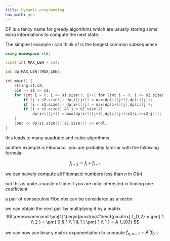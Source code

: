 ```yaml
---
title: Dynamic programming
has_math: yes
---
```


DP is a fancy name for greedy algorithms which are usually storing some extra informations to compute the next state.

The simplest example i can think of is the longest common subsequence

```cpp
using namespace std;

const int MAX_LEN = 1e4;

int dp[MAX_LEN][MAX_LEN];

int main() {
    string s1,s2;
    cin >> s1 >> s2;
    for (int i = 0; i <= s1.size(); i++) for (int j = 0; j <= s2.size(); j++) {
        if (j < s2.size()) dp[i][j+1] = max(dp[i][j+1],dp[i][j]);
        if (i < s1.size()) dp[i+1][j] = max(dp[i+1][j],dp[i][j]);
        if (i < s1.size() && j < s2.size())
            dp[i+1][j+1] = max(dp[i+1][j+1],dp[i][j]+(s1[i]==s2[j]));
    }
    cout << dp[s1.size()][s2.size()] << endl;
}
```

this leads to many quadratic and cubic algorithms.

another example is Fibonacci.
you are probably familiar with the following formula:

$$
f_{i+2} = f_{i}+f_{i+1}
$$

we can naively compute all Fibonacci numbers less than $n$ in $O(n)$

but this is quite a waste of time if you are only interested in finding one coefficient

a pair of consecutive Fibo nbs can be considered as a vector

we can obtain the next pair by multiplying it by a matrix
$$
\renewcommand \pm[1] \begin{pmatrix}#1\end{pmatrix}
f_{1,2} = \pm{ 1 \\ 2 }
= \pm{ 0 & 1 \\ 1 & 1 } \pm{ 1 \\ 1 }
= A f_{0,1}
$$

we can now use binary matrix exponentiation to compute $f_{n,n+1} = A^n f_{0,1}$


